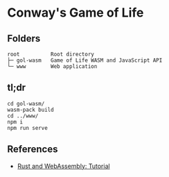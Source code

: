 # Conway's Game of Life


## Folders
```
root          Root directory
├─ gol-wasm   Game of Life WASM and JavaScript API
└─ www        Web application
```

## tl;dr
```shell
cd gol-wasm/
wasm-pack build
cd ../www/
npm i
npm run serve
```


## References
- [Rust and WebAssembly: Tutorial](https://rustwasm.github.io/docs/book/game-of-life/introduction.html)
